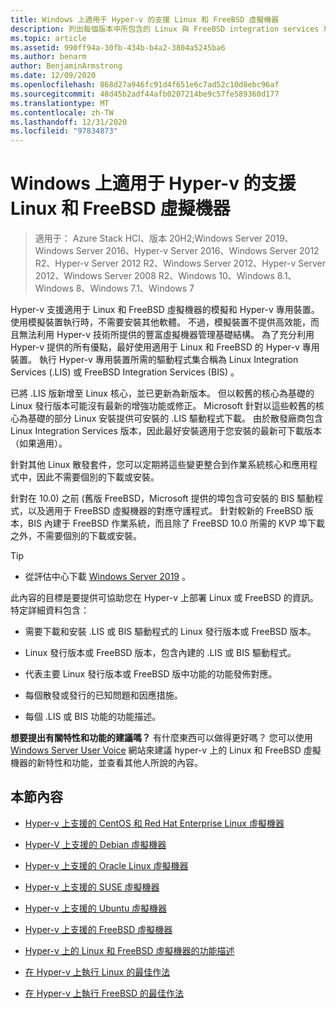 ```yaml
---
title: Windows 上適用于 Hyper-v 的支援 Linux 和 FreeBSD 虛擬機器
description: 列出每個版本中所包含的 Linux 與 FreeBSD integration services 和功能
ms.topic: article
ms.assetid: 990ff94a-30fb-434b-b4a2-3804a5245ba6
ms.author: benarm
author: BenjaminArmstrong
ms.date: 12/09/2020
ms.openlocfilehash: 868d27a946fc91d4f651e6c7ad52c10d8ebc96af
ms.sourcegitcommit: 48d45b2adf44afb0207214be9c57fe589360d177
ms.translationtype: MT
ms.contentlocale: zh-TW
ms.lasthandoff: 12/31/2020
ms.locfileid: "97834873"
---
```

# <a name="supported-linux-and-freebsd-virtual-machines-for-hyper-v-on-windows"></a>Windows 上適用于 Hyper-v 的支援 Linux 和 FreeBSD 虛擬機器

>適用于： Azure Stack HCI、版本 20H2;Windows Server 2019、Windows Server 2016、Hyper-v Server 2016、Windows Server 2012 R2、Hyper-v Server 2012 R2、Windows Server 2012、Hyper-v Server 2012、Windows Server 2008 R2、Windows 10、Windows 8.1、Windows 8、Windows 7.1、Windows 7

Hyper-v 支援適用于 Linux 和 FreeBSD 虛擬機器的模擬和 Hyper-v 專用裝置。 使用模擬裝置執行時，不需要安裝其他軟體。 不過，模擬裝置不提供高效能，而且無法利用 Hyper-v 技術所提供的豐富虛擬機器管理基礎結構。 為了充分利用 Hyper-v 提供的所有優點，最好使用適用于 Linux 和 FreeBSD 的 Hyper-v 專用裝置。 執行 Hyper-v 專用裝置所需的驅動程式集合稱為 Linux Integration Services (.LIS) 或 FreeBSD Integration Services (BIS) 。

已將 .LIS 版新增至 Linux 核心，並已更新為新版本。 但以較舊的核心為基礎的 Linux 發行版本可能沒有最新的增強功能或修正。 Microsoft 針對以這些較舊的核心為基礎的部分 Linux 安裝提供可安裝的 .LIS 驅動程式下載。 由於散發廠商包含 Linux Integration Services 版本，因此最好安裝適用于您安裝的最新可下載版本（如果適用）。

針對其他 Linux 散發套件，您可以定期將這些變更整合到作業系統核心和應用程式中，因此不需要個別的下載或安裝。

針對在 10.0) 之前 (舊版 FreeBSD，Microsoft 提供的埠包含可安裝的 BIS 驅動程式，以及適用于 FreeBSD 虛擬機器的對應守護程式。 針對較新的 FreeBSD 版本，BIS 內建于 FreeBSD 作業系統，而且除了 FreeBSD 10.0 所需的 KVP 埠下載之外，不需要個別的下載或安裝。

> [!TIP]
> - 從評估中心下載 [Windows Server 2019](https://www.microsoft.com/evalcenter/evaluate-windows-server-2019) 。

此內容的目標是要提供可協助您在 Hyper-v 上部署 Linux 或 FreeBSD 的資訊。 特定詳細資料包含：

* 需要下載和安裝 .LIS 或 BIS 驅動程式的 Linux 發行版本或 FreeBSD 版本。

* Linux 發行版本或 FreeBSD 版本，包含內建的 .LIS 或 BIS 驅動程式。

* 代表主要 Linux 發行版本或 FreeBSD 版中功能的功能發佈對應。

* 每個散發或發行的已知問題和因應措施。

* 每個 .LIS 或 BIS 功能的功能描述。

**想要提出有關特性和功能的建議嗎？** 有什麼東西可以做得更好嗎？ 您可以使用 [Windows Server User Voice](https://windowsserver.uservoice.com/forums/295062-linux-support) 網站來建議 hyper-v 上的 Linux 和 FreeBSD 虛擬機器的新特性和功能，並查看其他人所說的內容。

## <a name="in-this-section"></a>本節內容

* [Hyper-v 上支援的 CentOS 和 Red Hat Enterprise Linux 虛擬機器](Supported-CentOS-and-Red-Hat-Enterprise-Linux-virtual-machines-on-Hyper-V.md)

* [Hyper-V 上支援的 Debian 虛擬機器](Supported-Debian-virtual-machines-on-Hyper-V.md)

* [Hyper-v 上支援的 Oracle Linux 虛擬機器](Supported-Oracle-Linux-virtual-machines-on-Hyper-V.md)

* [Hyper-v 上支援的 SUSE 虛擬機器](Supported-SUSE-virtual-machines-on-Hyper-V.md)

* [Hyper-v 上支援的 Ubuntu 虛擬機器](Supported-Ubuntu-virtual-machines-on-Hyper-V.md)

* [Hyper-v 上支援的 FreeBSD 虛擬機器](Supported-FreeBSD-virtual-machines-on-Hyper-V.md)

* [Hyper-v 上的 Linux 和 FreeBSD 虛擬機器的功能描述](Feature-Descriptions-for-Linux-and-FreeBSD-virtual-machines-on-Hyper-V.md)

* [在 Hyper-v 上執行 Linux 的最佳作法](Best-Practices-for-running-Linux-on-Hyper-V.md)

* [在 Hyper-v 上執行 FreeBSD 的最佳作法](Best-practices-for-running-FreeBSD-on-Hyper-V.md)
